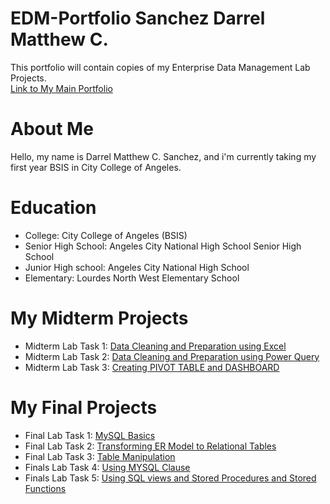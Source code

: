 # EDM-Portfolio Sanchez Darrel Matthew C.
This portfolio will contain copies of my Enterprise Data Management Lab Projects.<br>
[Link to My Main Portfolio](https://dsanchez05.github.io/EDM-Sanchez-Darrel-Matthew-C./)

# About Me
Hello, my name is Darrel Matthew C. Sanchez, and i'm currently taking my first year BSIS in City College of Angeles.

# Education
- College: City College of Angeles (BSIS)
- Senior High School: Angeles City National High School Senior High School
- Junior High school: Angeles City National High School 
- Elementary: Lourdes North West Elementary School

# My Midterm Projects
- Midterm Lab Task 1: [Data Cleaning and Preparation using Excel](https://dsanchez05.github.io/Midterm-Lab-Task-1/)
- Midterm Lab Task 2: [Data Cleaning and Preparation using Power Query](https://dsanchez05.github.io/Midterm-Lab-Task-2/)
- Midterm Lab Task 3: [Creating PIVOT TABLE and DASHBOARD](https://dsanchez05.github.io/Midterm-Lab-Task-3/)

# My Final Projects
- Final Lab Task 1: [MySQL Basics](https://dsanchez05.github.io/Finals-Lab-Task-1-MySQL-Basics/)
- Final Lab Task 2: [Transforming ER Model to Relational Tables](https://dsanchez05.github.io/Finals-Lab-Task-2-Transform-ER-into-Relational-tables/)
- Final Lab Task 3: [Table Manipulation](https://dsanchez05.github.io/Finals-Lab-Task-3-Table-Manipulation/)
- Finals Lab Task 4: [Using MYSQL Clause](https://dsanchez05.github.io/Finals-Lab-Task-3-1-Using-MYSQL-CLAUSE/)
- Finals Lab Task 5: [Using SQL views and Stored Procedures and Stored Functions](https://dsanchez05.github.io/Finals-Lab-Task-5-Using-SQL-views-and-Stored-Procedures-and-Stored-Functions/)
